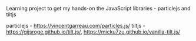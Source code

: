 Learning project to get my hands-on the JavaScript libraries - particlejs and tiltjs

particlejs - https://vincentgarreau.com/particles.js/
tiltjs - https://gijsroge.github.io/tilt.js/, https://micku7zu.github.io/vanilla-tilt.js/
